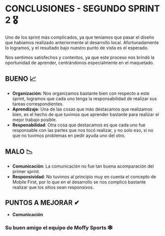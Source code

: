# CONCLUSIONES - SEGUNDO SPRINT 2 🎖️

Uno de los sprint más complicados, ya que teníamos que pasar el diseño que habiamos realizado anteriormente al desarrollo local. Afortunadamente lo logramos, y el resultado bajo nuestro punto de vista es el esperado.

Nos sentimos satisfechos y contentos, ya que este proceso nos brindó la oportunidad de aprender, centrándonos especialmente en el maquetado.

## BUENO 📈

- **Organización**: Nos organizamos bastante bien con respecto a este sprint, logramos que cada uno tenga la responsabilidad de realizar sus tareas correspondientes.
- **Aprendizaje**: Una de las cosas que más destacamos que realizamos bien, es el hecho de que tuvimos que aprender bastante para realizar el mejor trabajo posible.
- **Responabilidad**: Otra cosa que destacamos es que cada uno fue responsable con las partes que nos tocó realizar, y no solo eso, si no que no tuvimos problemas en pedir ayuda uno del otro.

## MALO 📉

- **Comunicación**: La comunicación no fue tan buena acomparación del primer sprint.
- **Responsividad**: No tuvimos al principio muy en cuenta el concepto de Mobile First, por lo que en el desarrollo se nos complicó bastante realizar que los sitios sean responsivos.

## PUNTOS A MEJORAR ✔

- **Comunicación**

### Su buen amigo el equipo de Moffy Sports 🕸️